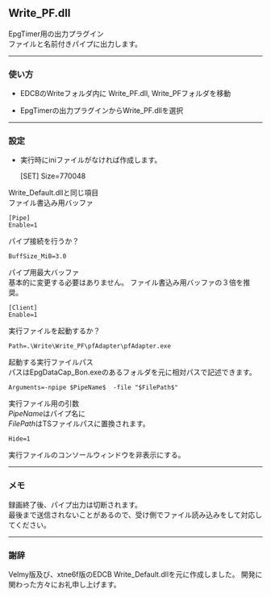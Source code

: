 ﻿
## Write_PF.dll

EpgTimer用の出力プラグイン  
ファイルと名前付きパイプに出力します。


------------------------------------------------------------------
### 使い方

* EDCBのWriteフォルダ内に Write_PF.dll, Write_PFフォルダを移動

* EpgTimerの出力プラグインからWrite_PF.dllを選択



------------------------------------------------------------------
### 設定
* 実行時にiniファイルがなければ作成します。


    [SET]
    Size=770048

Write_Default.dllと同じ項目  
ファイル書込み用バッファ


    [Pipe]
    Enable=1
    
パイプ接続を行うか？


    BuffSize_MiB=3.0

パイプ用最大バッファ  
基本的に変更する必要はありません。 
ファイル書込み用バッファの３倍を推奨。   


    [Client]
    Enable=1
    
実行ファイルを起動するか？

    
    Path=.\Write\Write_PF\pfAdapter\pfAdapter.exe

起動する実行ファイルパス  
パスはEpgDataCap_Bon.exeのあるフォルダを元に相対パスで記述できます。


    Arguments=-npipe $PipeName$  -file "$FilePath$"
    
実行ファイル用の引数  
$PipeName$はパイプ名に  
$FilePath$はTSファイルパスに置換されます。  


    Hide=1

実行ファイルのコンソールウィンドウを非表示にする。


------------------------------------------------------------------
### メモ
録画終了後、パイプ出力は切断されます。  
最後まで送信されないことがあるので、受け側でファイル読み込みをして対応してください。  



------------------------------------------------------------------
### 謝辞
Velmy版及び、xtne6f版のEDCB Write_Default.dllを元に作成しました。
開発に関わった方々にお礼申し上げます。



